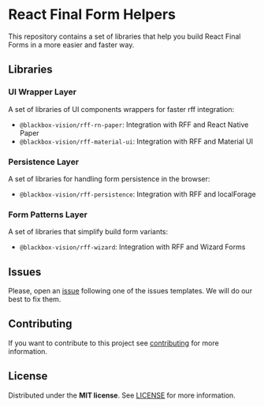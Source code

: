 # React Final Form Helpers

This repository contains a set of libraries that help you build React Final Forms in a more easier and faster way.

## Libraries

### UI Wrapper Layer

A set of libraries of UI components wrappers for faster rff integration:

- `@blackbox-vision/rff-rn-paper`: Integration with RFF and React Native Paper
- `@blackbox-vision/rff-material-ui`: Integration with RFF and Material UI

### Persistence Layer

A set of libraries for handling form persistence in the browser:

- `@blackbox-vision/rff-persistence`: Integration with RFF and localForage

### Form Patterns Layer

A set of libraries that simplify build form variants:

- `@blackbox-vision/rff-wizard`: Integration with RFF and Wizard Forms

## Issues

Please, open an [issue](https://github.com/BlackBoxVision/styled-animation/issues) following one of the issues templates. We will do our best to fix them.

## Contributing

If you want to contribute to this project see [contributing](https://github.com/BlackBoxVision/styled-animation/blob/master/CONTRIBUTING.md) for more information.

## License

Distributed under the **MIT license**. See [LICENSE](https://github.com/BlackBoxVision/styled-animation/blob/master/LICENSE) for more information.
